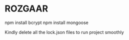 # ROZGAAR

npm install bcrypt
npm install mongoose


Kindly delete all the lock.json files to run project smoothly
